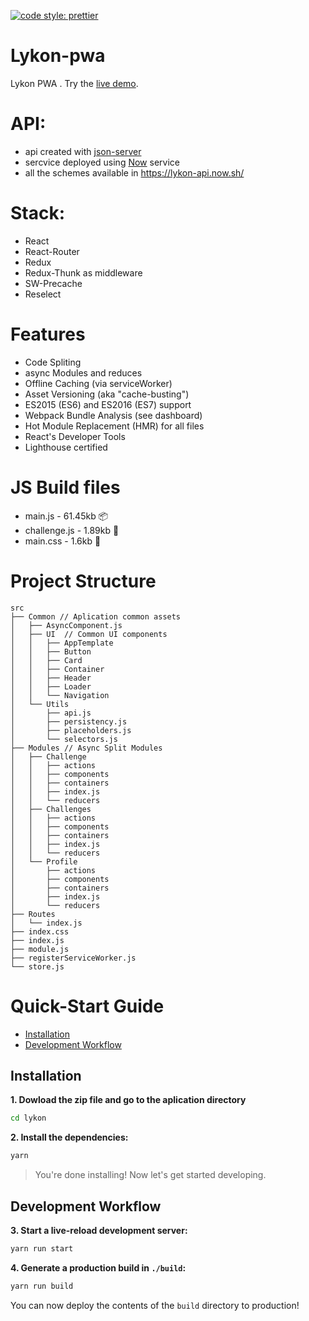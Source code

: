 [![code style: prettier](https://img.shields.io/badge/code_style-prettier-ff69b4.svg)](https://github.com/prettier/prettier)

# Lykon-pwa

Lykon PWA . Try the [live demo](https://staging-lykon.surge.sh/).

# API:

- api created with [json-server](https://github.com/typicode/json-server)
- sercvice deployed using [Now](https://zeit.co/now) service
- all the schemes available in https://lykon-api.now.sh/

# Stack:

- React
- React-Router
- Redux
- Redux-Thunk as middleware
- SW-Precache
- Reselect

# Features

- Code Spliting
- async Modules and reduces
- Offline Caching (via serviceWorker)
- Asset Versioning (aka "cache-busting")
- ES2015 (ES6) and ES2016 (ES7) support
- Webpack Bundle Analysis (see dashboard)
- Hot Module Replacement (HMR) for all files
- React's Developer Tools
- Lighthouse certified

# JS Build files

- main.js - 61.45kb 📦
- challenge.js - 1.89kb 🚀
- main.css - 1.6kb 🚀

# Project Structure

```
src
├── Common // Aplication common assets
│   ├── AsyncComponent.js
│   ├── UI  // Common UI components
│   │   ├── AppTemplate
│   │   ├── Button
│   │   ├── Card
│   │   ├── Container
│   │   ├── Header
│   │   ├── Loader
│   │   └── Navigation
│   └── Utils
│       ├── api.js
│       ├── persistency.js
│       ├── placeholders.js
│       └── selectors.js
├── Modules // Async Split Modules
│   ├── Challenge
│   │   ├── actions
│   │   ├── components
│   │   ├── containers
│   │   ├── index.js
│   │   └── reducers
│   ├── Challenges
│   │   ├── actions
│   │   ├── components
│   │   ├── containers
│   │   ├── index.js
│   │   └── reducers
│   └── Profile
│       ├── actions
│       ├── components
│       ├── containers
│       ├── index.js
│       └── reducers
├── Routes
│   └── index.js
├── index.css
├── index.js
├── module.js
├── registerServiceWorker.js
└── store.js
```

# Quick-Start Guide

- [Installation](#installation)
- [Development Workflow](#development-workflow)

## Installation

**1. Dowload the zip file and go to the aplication directory**

```sh
cd lykon
```

**2. Install the dependencies:**

```sh
yarn
```

> You're done installing! Now let's get started developing.

## Development Workflow

**3. Start a live-reload development server:**

```sh
yarn run start
```

**4. Generate a production build in `./build`:**

```sh
yarn run build
```

You can now deploy the contents of the `build` directory to production!
